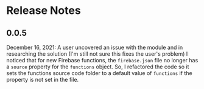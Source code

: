 # Release Notes

## 0.0.5

December 16, 2021: A user uncovered an issue with the module and in researching the solution (I'm still not sure this fixes the user's problem) I noticed that for new Firebase functions, the `firebase.json` file no longer has a `source` property for the `functions` object. So, I refactored the code so it sets the functions source code folder to a default value of `functions` if the property is not set in the file.
